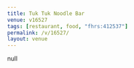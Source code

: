 ```yaml
---
title: Tuk Tuk Noodle Bar
venue: v16527
tags: [restaurant, food, "fhrs:412537"]
permalink: /v/16527/
layout: venue
---
```

null